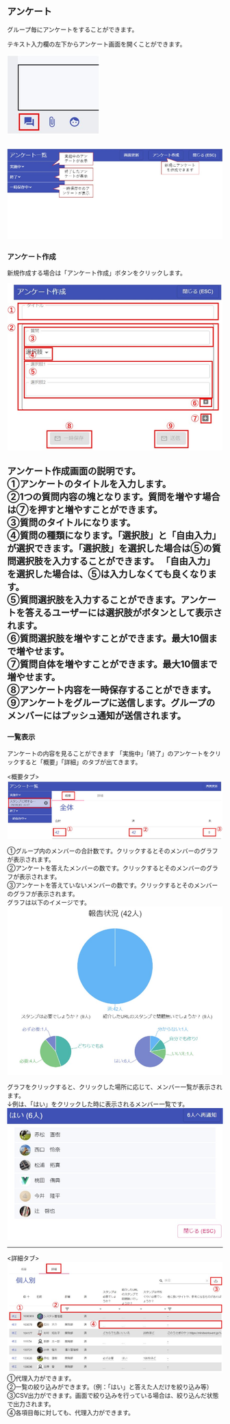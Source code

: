 ## アンケート

グループ毎にアンケートをすることができます。

テキスト入力欄の左下からアンケート画面を開くことができます。

![Screenshot](img/アンケート1.jpg)

![Screenshot](img/アンケート2.jpg)
---
### アンケート作成

新規作成する場合は「アンケート作成」ボタンをクリックします。

![Screenshot](img/アンケート3.jpg)

アンケート作成画面の説明です。  
①アンケートのタイトルを入力します。  
②1つの質問内容の塊となります。質問を増やす場合は⑦を押すと増やすことができます。  
③質問のタイトルになります。  
④質問の種類になります。「選択肢」と「自由入力」が選択できます。「選択肢」を選択した場合は⑤の質問選択肢を入力することができます。
「自由入力」を選択した場合は、⑤は入力しなくても良くなります。  
⑤質問選択肢を入力することができます。アンケートを答えるユーザーには選択肢がボタンとして表示されます。  
⑥質問選択肢を増やすことができます。最大10個まで増やせます。  
⑦質問自体を増やすことができます。最大10個まで増やせます。  
⑧アンケート内容を一時保存することができます。  
⑨アンケートをグループに送信します。グループのメンバーにはプッシュ通知が送信されます。  
---
### 一覧表示

アンケートの内容を見ることができます
「実施中」「終了」のアンケートをクリックすると「概要」「詳細」のタブが出てきます。

<概要タブ>  
![Screenshot](img/アンケート4.jpg)


①グループ内のメンバーの合計数です。クリックするとそのメンバーのグラフが表示されます。  
②アンケートを答えたメンバーの数です。クリックするとそのメンバーのグラフが表示されます。  
③アンケートを答えていないメンバーの数です。クリックするとそのメンバーのグラフが表示されます。  
グラフは以下のイメージです。  
![Screenshot](img/アンケート6.jpg)

グラフをクリックすると、クリックした場所に応じて、メンバー一覧が表示されます。  
↓例は、「はい」をクリックした時に表示されるメンバー一覧です。  
![Screenshot](img/アンケート7.jpg)

---
<詳細タブ>  
![Screenshot](img/アンケート5.jpg)
①代理入力ができます。  
②一覧の絞り込みができます。（例：「はい」と答えた人だけを絞り込み等）  
③CSV出力ができます。画面で絞り込みを行っている場合は、絞り込んだ状態で出力されます。  
④各項目毎に対しても、代理入力ができます。
